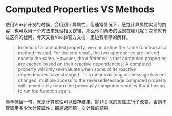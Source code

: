 # Computed Properties VS Methods

使用Vue.js开发的时候，会用到计算属性，但通常情况下，感觉计算属性实现的内容，也可以用一个方法来处理相关逻辑，那么他们两者的区别在哪儿呢？之前就有过这样的疑问，今天又看Vue.js官方文档，里边有清晰的解释。

> Instead of a computed property, we can define the same function as a method instead. For the end result, the two approaches are indeed exactly the same. However, the difference is that computed properties are cached based on their reactive dependencies. A computed property will only re-evaluate when some of its reactive dependencies have changed. This means as long as message has not changed, multiple access to the reversedMessage computed property will immediately return the previously computed result without having to run the function again.

简单概括一句，就是计算属性可以缓存结果，除非关联的属性进行了改变，否则不管调用多少次计算属性，都是返回第一次计算的结果。